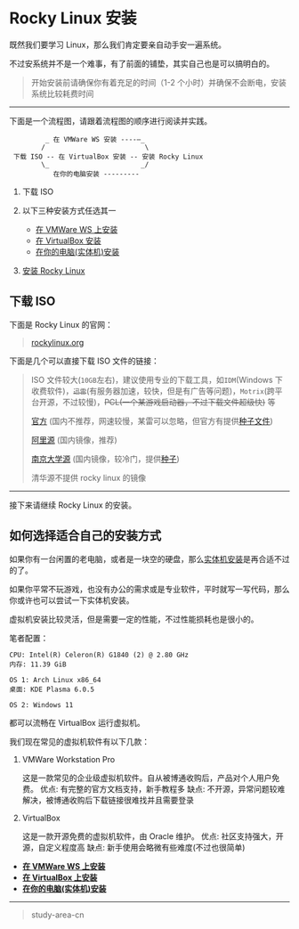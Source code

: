 # Rocky Linux 安装

既然我们要学习 Linux，那么我们肯定要亲自动手安一遍系统。

不过安系统并不是一个难事，有了前面的铺垫，其实自己也是可以搞明白的。

> 开始安装前请确保你有着充足的时间（1-2 个小时）并确保不会断电，安装系统比较耗费时间

---

下面是一个流程图，请跟着流程图的顺序进行阅读并实践。

```text
         _ 在 VMWare WS 安装 ----—_
        /                         \
 下载 ISO -- 在 VirtualBox 安装 -- 安装 Rocky Linux
        \_                       _/
           在你的电脑安装 ---------
```

1. 下载 ISO
2. 以下三种安装方式任选其一

   - [在 VMWare WS 上安装](./install_rocky_linux/install_in_vmware.md)
   - [在 VirtualBox 安装](./install_rocky_linux/install_in_vbox.md)
   - [在你的电脑(实体机)安装](./install_rocky_linux/install_in_your_pc.md)

3. [安装 Rocky Linux](./install_rocky_linux/install_rocky_linux.md)

## 下载 ISO

下面是 Rocky Linux 的官网：

> [rockylinux.org](https://rockylinux.org/zh_CN)

下面是几个可以直接下载 ISO 文件的链接：

> ISO 文件较大(`10GB`左右)，建议使用专业的下载工具，如`IDM`(Windows 下收费软件)，~~`迅雷`~~(有服务器加速，较快，但是有广告等问题)，`Motrix`(跨平台开源，不过较慢)，~~PCL(一个某游戏启动器，不过下载文件超级快)~~ 等
>
> [官方](https://download.rockylinux.org/pub/rocky/9/isos/x86_64/Rocky-9.4-x86_64-dvd.iso) (国内不推荐，网速较慢，某雷可以忽略，但官方有提供[种子文件](https://download.rockylinux.org/pub/rocky/9/isos/x86_64/Rocky-9.4-x86_64-dvd.torrent))
>
> [阿里源](https://mirrors.aliyun.com/rockylinux/9/isos/x86_64/Rocky-9-latest-x86_64-dvd.iso) (国内镜像，推荐)
>
> [南京大学源](https://mirror.nju.edu.cn/rocky/9.4/isos/x86_64/Rocky-x86_64-dvd.iso) (国内镜像，较冷门，提供[种子](https://mirror.nju.edu.cn/rocky/9.4/isos/x86_64/Rocky-9.4-x86_64-dvd.torrent))
>
> 清华源不提供 rocky linux 的镜像

---

接下来请继续 Rocky Linux 的安装。

## 如何选择适合自己的安装方式

如果你有一台闲置的老电脑，或者是一块空的硬盘，那么[实体机安装](./install_in_your_pc.md)是再合适不过的了。

如果你平常不玩游戏，也没有办公的需求或是专业软件，平时就写一写代码，那么你或许也可以尝试一下实体机安装。

虚拟机安装比较灵活，但是需要一定的性能，不过性能损耗也是很小的。

笔者配置：

```text
CPU: Intel(R) Celeron(R) G1840 (2) @ 2.80 GHz
内存: 11.39 GiB

OS 1: Arch Linux x86_64
桌面: KDE Plasma 6.0.5

OS 2: Windows 11
```

都可以流畅在 VirtualBox 运行虚拟机。

我们现在常见的虚拟机软件有以下几款：

1. VMWare Workstation Pro

   这是一款常见的企业级虚拟机软件。自从被博通收购后，产品对个人用户免费。
   优点: 有完整的官方文档支持，新手教程多
   缺点: 不开源，异常问题较难解决，被博通收购后下载链接很难找并且需要登录

2. VirtualBox

   这是一款开源免费的虚拟机软件，由 Oracle 维护。
   优点: 社区支持强大，开源，自定义程度高
   缺点: 新手使用会略微有些难度(不过也很简单)

- **[在 VMWare WS 上安装](./install_rocky_linux/install_in_vmware.md)**
- **[在 VirtualBox 上安装](./install_rocky_linux/install_in_vbox.md)**
- **[在你的电脑(实体机)安装](./install_rocky_linux/install_in_your_pc.md)**

---

> study-area-cn
